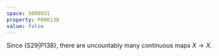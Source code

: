 ```yaml
---
space: S000031
property: P000138
value: false
---
```


Since {S29|P138}, there are uncountably many continuous maps $X\to X$.

